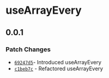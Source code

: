 # useArrayEvery

## 0.0.1

### Patch Changes

- [`69247d5`](https://github.com/changeelog/react-hooks/commit/69247d56dceeb0e699cd8518f61529c7acbdd381)- Introduced useArrayEvery
- [`c1beb7c`](https://github.com/changeelog/reactuse/commit/c1beb7cde2d6861c22098d125b05ffeffac57acc#diff-2ddfbd73653e528f0094b42f852a7b7381fafa71c361e681a44abb14454f0f65) - Refactored useArrayEvery
